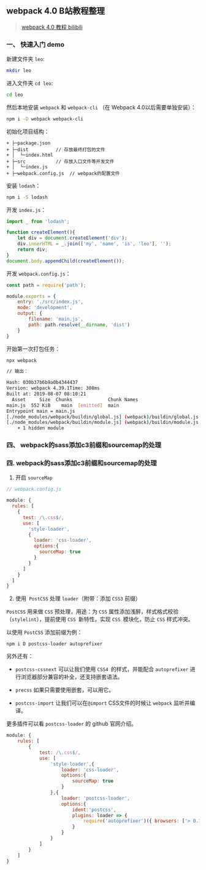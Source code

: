 ## webpack 4.0 B站教程整理

> [webpack 4.0 教程  bilibili](https://www.bilibili.com/video/av41546218/?p=1)


### 一、 快速入门 demo

新建文件夹 `leo`:
```bash
mkdir leo
```

进入文件夹 `cd leo`:
```bash
cd leo
```

然后本地安装 `webpack` 和 `webpack-cli` （在 Webpack 4.0以后需要单独安装）：
```bash
npm i -D webpack webpack-cli
```

初始化项目结构：
```
+ ├─package.json
+ ├─dist          // 存放最终打包的文件
+ │  └─index.html
+ ├─src           // 存放入口文件等开发文件
+ │  └─index.js
+ ├─webpack.config.js  // webpack的配置文件
```

安装 `lodash`：
```bash
npm i -S lodash
```

开发 `index.js`：
```js
import _ from 'lodash';

function createElement(){
    let div = document.createElement('div');
    div.innerHTML = _.join(['my', 'name', 'is', 'leo'], '');
    return div;
}
document.body.appendChild(createElement());
```

开发 `webpack.config.js`：   
```js
const path = require('path');

module.exports = {
    entry: './src/index.js',
    mode: 'development',
    output: {
        filename: 'main.js',
        path: path.resolve(__dirname, 'dist')
    }
}
```

开始第一次打包任务：   

```bash
npx webpack

// 输出：

Hash: 030b37b6b9a0b4344437
Version: webpack 4.39.1Time: 308ms
Built at: 2019-08-07 08:10:21
  Asset     Size  Chunks             Chunk Names
main.js  552 KiB    main  [emitted]  main
Entrypoint main = main.js
[./node_modules/webpack/buildin/global.js] (webpack)/buildin/global.js 472 bytes {main} [built]
[./node_modules/webpack/buildin/module.js] (webpack)/buildin/module.js 497 bytes {main} [built][./src/index.js] 225 bytes {main} [built]
    + 1 hidden module
```


### 四、 webpack的sass添加c3前缀和sourcemap的处理

### 四. webpack的sass添加c3前缀和sourcemap的处理

1. 开启 `sourceMap`   

```js
// webpack.config.js

module: {
  rules: [
    {
      test: /\.css$/,
      use: [
        'style-loader',
        {
          loader: 'css-loader',
          options:{
            sourceMap: true
          }
        }
      ]
    }
  ]
}
```
2. 使用` PostCSS` 处理 `loader`（附带：添加 `CSS3` 前缀）

`PostCSS` 用来做 `CSS` 预处理，用途：为 `CSS` 属性添加浅醉，样式格式校验（`stylelint`），提前使用 `CSS `新特性，实现 `CSS `模块化，防止 `CSS` 样式冲突。

以使用 `PostCSS` 添加前缀为例：

```shell
npm i D postcss-loader autoprefixer
```
另外还有：

* `postcss-cssnext` 可以让我们使用 `CSS4 `的样式，并能配合 `autoprefixer` 进行浏览器部分兼容的补全，还支持嵌套语法。

* `precss` 如果只需要使用嵌套，可以用它。

* `postcss-import` 让我们可以在`@import` CSS文件的时候让 `webpack` 监听并编译。

更多插件可以看 `postcss-loader` 的 github 官网介绍。

```js
module: {
    rules: [
        {
            test: /\.css$/,
            use: [
                'style-loader',{
                    loader: 'css-loader',
                    options:{
                        sourceMap: true
                    }
                },{
                    loader: 'postcss-loader',
                    options:{
                        ident:'postcss',
                        plugins: loader => {
                            require('autoprefixer')({ browsers: ['> 0.15% in CN']})
                        }
                    }
                }
            ]
        }
    ]
}
```